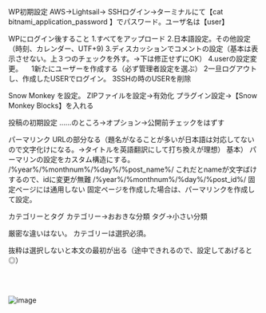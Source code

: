 WP初期設定
AWS→Lightsail→
SSHログイン→ターミナルにて【cat bitnami_application_password 】でパスワード。ユーザ名は【user】

WPにログイン後すること
1.すべてをアップロード
2.日本語設定。その他設定（時刻、カレンダー、UTF+9)
3.ディスカッションでコメントの設定（基本は表示させない。上３つのチェックを外す。→下は修正せずにOK）
4.userの設定変更。
　1新たにユーザーを作成する（必ず管理者設定を選ぶ）
  2一旦ログアウトし、作成したUSERでログイン。
  3SSHの時のUSERを削除
  
  Snow Monkey を設定。
  ZIPファイルを設定→有効化
  プラグイン設定→【Snow Monkey Blocks】を入れる
  
  投稿の初期設定
  ……のところ→オプション→公開前チェックをはずす

パーマリンク
URLの部分なる（題名がなることが多いが日本語は対応してないので文字化けになる。→タイトルを英語翻訳にして打ち換えが理想）
基本）
パーマリンの設定をカスタム構造にする。
/%year%/%monthnum%/%day%/%post_name%/
これだとnameが文字ばけするので、idに変更が無難
/%year%/%monthnum%/%day%/%post_id%/
固定ページには通用しない
固定ページを作成した場合は、パーマリンクを作成して設定。

カテゴリーとタグ
カテゴリー→おおきな分類
タグ→小さい分類

厳密な違いはない。
カテゴリーは選択必須。

抜粋は選択しないと本文の最初が出る（途中できれるので、設定してあげると◎）

<br><br>

![image](https://user-images.githubusercontent.com/59868344/81904829-c9514600-95fe-11ea-8854-d624f87c98ad.png)



